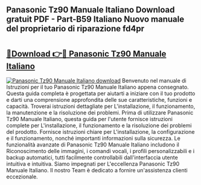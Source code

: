 ## Panasonic Tz90 Manuale Italiano Download gratuit PDF - Part-B59 Italiano Nuovo manuale del proprietario di riparazione fd4pr

# <h2><a href="http://dfgivdb.blite.top/?on=Panasonic+Tz90+Manuale+Italiano">🔗Download 👉🔴 Panasonic Tz90 Manuale Italiano</a></h2>

[![Panasonic Tz90 Manuale Italiano download](https://i.imgur.com/lujVjoI.png)](http://dfgivdb.blite.top/?on=Panasonic+Tz90+Manuale+Italiano)
Benvenuto nel manuale di Istruzioni per il tuo Panasonic Tz90 Manuale Italiano appena consegnato. Questa guida completa è progettata per aiutarti a iniziare con il tuo prodotto e darti una comprensione approfondita delle sue caratteristiche, funzioni e capacità. Troverai istruzioni dettagliate per L'installazione, il funzionamento, la manutenzione e la risoluzione dei problemi. Prima di utilizzare Panasonic Tz90 Manuale Italiano, questa guida per l'utente fornisce istruzioni complete per L'installazione, il funzionamento e la risoluzione dei problemi del prodotto. Fornisce istruzioni chiare per L'installazione, la configurazione e il funzionamento, nonché importanti informazioni sulla sicurezza. Le funzionalità avanzate di Panasonic Tz90 Manuale Italiano includono il Riconoscimento delle immagini, i comandi vocali, i profili personalizzabili e i backup automatici, tutti facilmente controllabili dall'interfaccia utente intuitiva e intuitiva. Siamo impegnati per L'eccellenza Panasonic Tz90 Manuale Italiano. Il nostro Team è dedicato a fornire un'assistenza clienti eccezionale.
